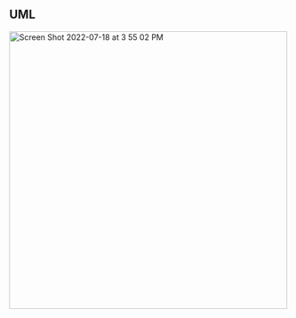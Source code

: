## UML

<img width="500" alt="Screen Shot 2022-07-18 at 3 55 02 PM" src="https://user-images.githubusercontent.com/55909913/179631135-995e122b-180c-4a7f-87c9-378a030db29e.png">
